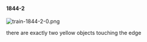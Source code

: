 #### 1844-2
![train-1844-2-0.png](https://github.com/lil-lab/nlvr/raw/master/nlvr/train/images/28/train-1844-2-0.png "train-1844-2-0.png")

there are exactly two yellow objects touching the edge